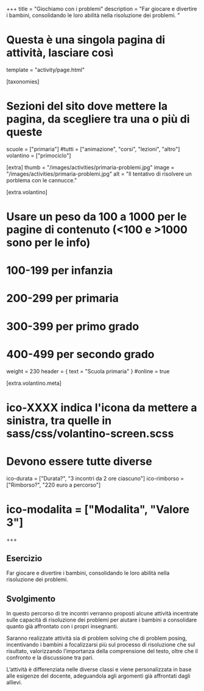 +++
title = "Giochiamo con i problemi"
description = "Far giocare e divertire i bambini, consolidando le loro abilità nella risoluzione dei problemi. "

# Questa è una singola pagina di attività, lasciare così
template = "activity/page.html"

[taxonomies]
# Sezioni del sito dove mettere la pagina, da scegliere tra una o più di queste
scuole = ["primaria"]
#tutti = ["animazione", "corsi", "lezioni", "altro"]
volantino = ["primociclo"]

[extra]
thumb = "/images/activities/primaria-problemi.jpg"
image = "/images/activities/primaria-problemi.jpg"
alt = "Il tentativo di risolvere un porblema con le cannucce."

[extra.volantino]
# Usare un peso da 100 a 1000 per le pagine di contenuto (<100 e >1000 sono per le info)
# 100-199 per infanzia
# 200-299 per primaria
# 300-399 per primo grado
# 400-499 per secondo grado
weight = 230
header = { text = "Scuola primaria" }
#online = true

[extra.volantino.meta]
# ico-XXXX indica l'icona da mettere a sinistra, tra quelle in sass/css/volantino-screen.scss
# Devono essere tutte diverse 
ico-durata = ["Durata?", "3 incontri da 2 ore ciascuno"]
ico-rimborso = ["Rimborso?", "220 euro a percorso"]
# ico-modalita = ["Modalita", "Valore 3"]
+++

<h2 class="ico ico-primaria-esercizio">Esercizio</h2>

Far giocare e divertire i bambini, consolidando le loro abilità nella risoluzione dei problemi.  

<h2 class="ico ico-primaria-svolgimento">Svolgimento</h2>

In questo percorso di tre incontri verranno proposti alcune attività incentrate sulle capacità di risoluzione dei problemi per aiutare i bambini a consolidare quanto già affrontato con i propri insegnanti. 

Saranno realizzate attività sia di problem solving che di problem posing, incentivando i bambini a focalizzarsi più sul processo di risoluzione che sul risultato, valorizzando l’importanza della comprensione del testo, oltre che il confronto e la discussione tra pari. 

L’attività è differenziata nelle diverse classi e viene personalizzata in base alle esigenze del docente, adeguandola agli argomenti già affrontati dagli allievi. 

